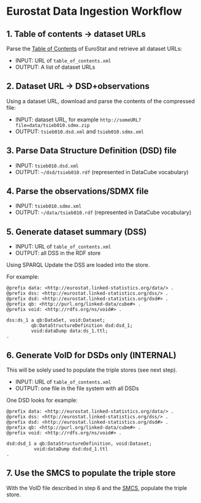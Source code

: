 # Eurostat Data Ingestion Workflow

## 1. Table of contents -> dataset URLs

Parse the [Table of Contents](http://epp.eurostat.ec.europa.eu/NavTree_prod/everybody/BulkDownloadListing?sort=1&amp;file=table_of_contents.xml "Bulk Download") of EuroStat and retrieve all dataset URLs:

* INPUT: URL of `table_of_contents.xml`
* OUTPUT:  A list of dataset URLs

## 2. Dataset URL -> DSD+observations

Using a dataset URL, download and parse the contents of the compressed file:

* INPUT:  dataset URL, for example `http://someURL?file=data/tsieb010.sdmx.zip`
* OUTPUT:  `tsieb010.dsd.xml` and `tsieb010.sdmx.xml`

## 3. Parse Data Structure Definition (DSD) file

* INPUT:  `tsieb010.dsd.xml`
* OUTPUT:  `~/dsd/tsieb010.rdf` (represented in DataCube vocabulary)

## 4. Parse the observations/SDMX file

* INPUT:  `tsieb010.sdmx.xml`
* OUTPUT:  `~/data/tsieb010.rdf` (represented in DataCube vocabulary)

## 5. Generate dataset summary (DSS)

* INPUT: URL of `table_of_contents.xml`
* OUTPUT:  all DSS in the RDF store

Using SPARQL Update the DSS are loaded into the store.

For example:

	@prefix data: <http://eurostat.linked-statistics.org/data/> .
	@prefix dss: <http://eurostat.linked-statistics.org/dss/> .
	@prefix dsd: <http://eurostat.linked-statistics.org/dsd#> .
	@prefix qb: <http://purl.org/linked-data/cube#> .
	@prefix void: <http://rdfs.org/ns/void#> .

	dss:ds_1 a qb:DataSet, void:Dataset;
	         qb:DataStructureDefinition dsd:dsd_1;
	         void:dataDump data:ds_1.ttl;
	.

## 6. Generate VoID for DSDs only (INTERNAL)

This will be solely used to populate the triple stores (see next step).

* INPUT: URL of `table_of_contents.xml`
* OUTPUT:  one file in the file system with all DSDs
 
One DSD looks for example:

	@prefix data: <http://eurostat.linked-statistics.org/data/> .
	@prefix dss: <http://eurostat.linked-statistics.org/dss/> .
	@prefix dsd: <http://eurostat.linked-statistics.org/dsd#> .
	@prefix qb: <http://purl.org/linked-data/cube#> .
	@prefix void: <http://rdfs.org/ns/void#> .

	dsd:dsd_1 a qb:DataStructureDefinition, void:Dataset;
	          void:dataDump dsd:dsd_1.ttl
	.

## 7. Use the SMCS to populate the triple store

With the VoID file described in step 6 and the [SMCS](https://github.com/data-gov-ie/data-ingestion-pipeline), populate the triple store.